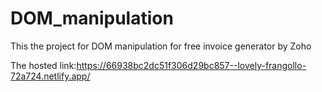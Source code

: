 # DOM_manipulation

This the project for DOM manipulation for free invoice generator by Zoho

The hosted link:https://66938bc2dc51f306d29bc857--lovely-frangollo-72a724.netlify.app/
